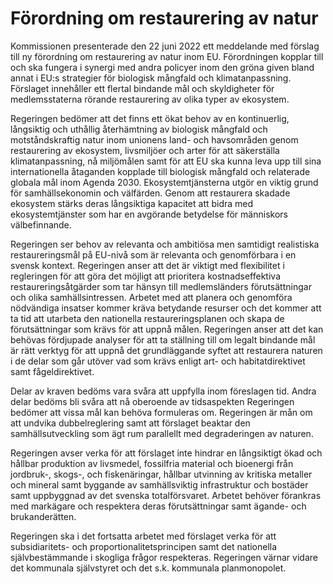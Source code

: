# Förordning om restaurering av natur

Kommissionen presenterade den 22 juni 2022 ett meddelande med förslag till ny förordning om restaurering av natur inom EU. Förordningen kopplar till och ska fungera i synergi med andra policyer inom den gröna given bland annat i EU:s strategier för biologisk mångfald och klimatanpassning. Förslaget innehåller ett flertal bindande mål och skyldigheter för medlemsstaterna rörande restaurering av olika typer av ekosystem.

Regeringen bedömer att det finns ett ökat behov av en kontinuerlig, långsiktig och uthållig återhämtning av biologisk mångfald och motståndskraftig natur inom unionens land\- och havsområden genom restaurering av ekosystem, livsmiljöer och arter för att säkerställa klimatanpassning, nå miljömålen samt för att EU ska kunna leva upp till sina internationella åtaganden kopplade till biologisk mångfald och relaterade globala mål inom Agenda 2030\. Ekosystemtjänsterna utgör en viktig grund för samhällsekonomin och välfärden. Genom att restaurera skadade ekosystem stärks deras långsiktiga kapacitet att bidra med ekosystemtjänster som har en avgörande betydelse för människors välbefinnande.

Regeringen ser behov av relevanta och ambitiösa men samtidigt realistiska restaureringsmål på EU\-nivå som är relevanta och genomförbara i en svensk kontext. Regeringen anser att det är viktigt med flexibilitet i regleringen för att göra det möjligt att prioritera kostnadseffektiva restaureringsåtgärder som tar hänsyn till medlemsländers förutsättningar och olika samhällsintressen. Arbetet med att planera och genomföra nödvändiga insatser kommer kräva betydande resurser och det kommer att ta tid att utarbeta den nationella restaureringsplanen och skapa de förutsättningar som krävs för att uppnå målen. Regeringen anser att det kan behövas fördjupade analyser för att ta ställning till om legalt bindande mål är rätt verktyg för att uppnå det grundläggande syftet att restaurera naturen i de delar som går utöver vad som krävs enligt art\- och habitatdirektivet samt fågeldirektivet.

Delar av kraven bedöms vara svåra att uppfylla inom föreslagen tid. Andra delar bedöms bli svåra att nå oberoende av tidsaspekten Regeringen bedömer att vissa mål kan behöva formuleras om. Regeringen är mån om att undvika dubbelreglering samt att förslaget beaktar den samhällsutveckling som ägt rum parallellt med degraderingen av naturen.

Regeringen avser verka för att förslaget inte hindrar en långsiktigt ökad och hållbar produktion av livsmedel, fossilfria material och bioenergi från jordbruk\-, skogs\-, och fiskenäringar, hållbar utvinning av kritiska metaller och mineral samt byggande av samhällsviktig infrastruktur och bostäder samt uppbyggnad av det svenska totalförsvaret. Arbetet behöver förankras med markägare och respektera deras förutsättningar samt ägande\- och brukanderätten.

Regeringen ska i det fortsatta arbetet med förslaget verka för att subsidiaritets\- och proportionalitetsprincipen samt det nationella självbestämmande i skogliga frågor respekteras. Regeringen värnar vidare det kommunala självstyret och det s.k. kommunala planmonopolet.
